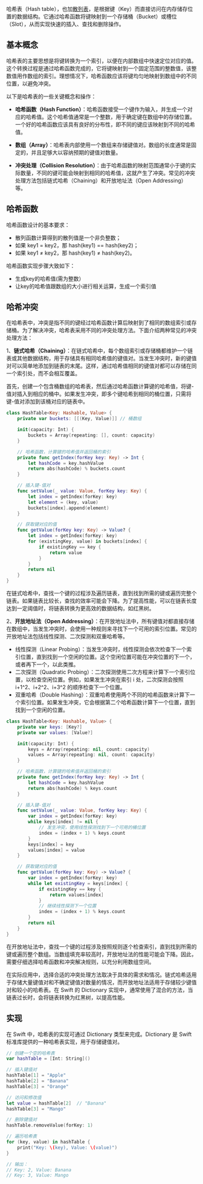 哈希表（Hash table），也加[散列表](https://zh.wikipedia.org/wiki/%E5%93%88%E5%B8%8C%E8%A1%A8)，是根据键（Key）而直接访问在内存储存位置的数据结构。它通过哈希函数将键映射到一个存储桶（Bucket）或槽位（Slot），从而实现快速的插入、查找和删除操作。

## 基本概念

哈希表的主要思想是将键转换为一个索引，以便在内部数组中快速定位对应的值。这个转换过程是通过哈希函数完成的，它将键映射到一个固定范围的整数值，该整数值用作数组的索引。理想情况下，哈希函数应该将键均匀地映射到数组中的不同位置，以避免冲突。

以下是哈希表的一些关键概念和操作：

* **哈希函数（Hash Function）**：哈希函数接受一个键作为输入，并生成一个对应的哈希值。这个哈希值通常是一个整数，用于确定键在数组中的存储位置。一个好的哈希函数应该具有良好的分布性，即不同的键应该映射到不同的哈希值。

* **数组（Array）**：哈希表内部使用一个数组来存储键值对。数组的长度通常是固定的，并且足够大以容纳预期的键值对数量。

* **冲突处理（Collision Resolution）**：由于哈希函数的映射范围通常小于键的实际数量，不同的键可能会映射到相同的哈希值，这就产生了冲突。常见的冲突处理方法包括链式哈希（Chaining）和开放地址法（Open Addressing）等。

## 哈希函数

哈希函数设计的基本要求：
* 散列函数计算得到的散列值是一个非负整数；
* 如果 key1 = key2，那 hash(key1) == hash(key2)；
* 如果 key1 ≠ key2，那 hash(key1) ≠ hash(key2)。

哈希函数实现步骤大致如下：
* 生成key的哈希值(需为整数）
* 让key的哈希值跟数组的大小进行相关运算，生成一个索引值 

## 哈希冲突

在哈希表中，冲突是指不同的键经过哈希函数计算后映射到了相同的数组索引或存储桶。为了解决冲突，哈希表采用不同的冲突处理方法。下面介绍两种常见的冲突处理方法：

1、**链式哈希（Chaining）**：在链式哈希中，每个数组索引或存储桶都维护一个链表或其他数据结构，用于存储具有相同哈希值的键值对。当发生冲突时，新的键值对可以简单地添加到链表的末尾。这样，通过哈希值相同的键值对都可以存储在同一个索引处，而不会相互覆盖。

首先，创建一个包含桶数组的哈希表，然后通过哈希函数计算键的哈希值，将键-值对插入到相应的桶中。如果发生冲突，即多个键哈希到相同的桶位置，只需将键-值对添加到该桶对应的链表中。

``` Swift
class HashTable<Key: Hashable, Value> {
    private var buckets: [[(Key, Value)]] // 桶数组

    init(capacity: Int) {
        buckets = Array(repeating: [], count: capacity)
    }

    // 哈希函数，计算键的哈希值并返回桶的索引
    private func getIndex(forKey key: Key) -> Int {
        let hashCode = key.hashValue
        return abs(hashCode) % buckets.count
    }

    // 插入键-值对
    func setValue(_ value: Value, forKey key: Key) {
        let index = getIndex(forKey: key)
        let element = (key, value)
        buckets[index].append(element)
    }

    // 获取键对应的值
    func getValue(forKey key: Key) -> Value? {
        let index = getIndex(forKey: key)
        for (existingKey, value) in buckets[index] {
            if existingKey == key {
                return value
            }
        }
        return nil
    }
}
```

在链式哈希中，查找一个键的过程涉及遍历链表，直到找到所需的键或遍历完整个链表。如果链表比较长，查找的效率可能会下降。为了提高性能，可以在链表长度达到一定阈值时，将链表转换为更高效的数据结构，如红黑树。

2、**开放地址法（Open Addressing）**：在开放地址法中，所有键值对都直接存储在数组中，当发生冲突时，会使用一种规则来寻找下一个可用的索引位置。常见的开放地址法包括线性探测、二次探测和双重哈希等。

* 线性探测（Linear Probing）：当发生冲突时，线性探测会依次检查下一个索引位置，直到找到一个空闲的位置。这个空闲位置可能在冲突位置的下一个，或者再下一个，以此类推。
* 二次探测（Quadratic Probing）：二次探测使用二次方程来计算下一个索引位置，以检查空闲位置。例如，如果发生冲突在索引 i 处，二次探测会按照 i+1^2、i+2^2、i+3^2 的顺序检查下一个位置。
* 双重哈希（Double Hashing）：双重哈希使用两个不同的哈希函数来计算下一个索引位置。如果发生冲突，它会根据第二个哈希函数计算下一个位置，直到找到一个空闲的位置。

``` Swift
class HashTable<Key: Hashable, Value> {
    private var keys: [Key?]
    private var values: [Value?]

    init(capacity: Int) {
        keys = Array(repeating: nil, count: capacity)
        values = Array(repeating: nil, count: capacity)
    }

    // 哈希函数，计算键的哈希值并返回桶的索引
    private func getIndex(forKey key: Key) -> Int {
        let hashCode = key.hashValue
        return abs(hashCode) % keys.count
    }

    // 插入键-值对
    func setValue(_ value: Value, forKey key: Key) {
        var index = getIndex(forKey: key)
        while keys[index] != nil {
            // 发生冲突，使用线性探测找到下一个可用的桶位置
            index = (index + 1) % keys.count
        }
        keys[index] = key
        values[index] = value
    }

    // 获取键对应的值
    func getValue(forKey key: Key) -> Value? {
        var index = getIndex(forKey: key)
        while let existingKey = keys[index] {
            if existingKey == key {
                return values[index]
            }
            // 继续线性探测下一个位置
            index = (index + 1) % keys.count
        }
        return nil
    }
}
```

在开放地址法中，查找一个键的过程涉及按照规则逐个检查索引，直到找到所需的键或遍历整个数组。当数组填充率较高时，开放地址法的性能可能会下降。因此，需要仔细选择哈希函数和冲突解决规则，以充分利用数组空间。

在实际应用中，选择合适的冲突处理方法取决于具体的需求和情况。链式哈希适用于存储大量键值对和不确定键值对数量的情况，而开放地址法适用于存储较少键值对和较小的哈希表。在 Swift 的 Dictionary 实现中，通常使用了混合的方法，当链表过长时，会将链表转换为红黑树，以提高性能。

## 实现

在 Swift 中，哈希表的实现可通过 Dictionary 类型来完成。Dictionary 是 Swift 标准库提供的一种哈希表实现，用于存储键值对。

``` Swift
// 创建一个空的哈希表
var hashTable = [Int: String]()

// 插入键值对
hashTable[1] = "Apple"
hashTable[2] = "Banana"
hashTable[3] = "Orange"

// 访问和修改值
let value = hashTable[2]  // "Banana"
hashTable[3] = "Mango"

// 删除键值对
hashTable.removeValue(forKey: 1)

// 遍历哈希表
for (key, value) in hashTable {
    print("Key: \(key), Value: \(value)")
}

// 输出：
// Key: 2, Value: Banana
// Key: 3, Value: Mango
```

